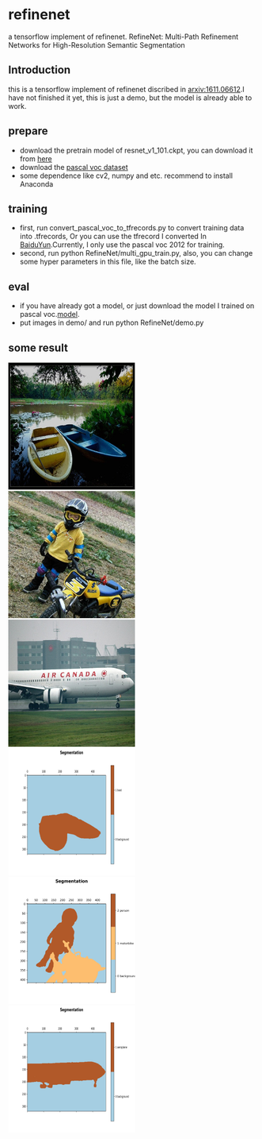 # refinenet
a tensorflow implement of refinenet. RefineNet: Multi-Path Refinement Networks for High-Resolution Semantic Segmentation


## Introduction
this is a tensorflow implement of refinenet discribed in [arxiv:1611.06612](https://arxiv.org/abs/1611.06612).I have not finished it yet, this is just a demo, but the model is already able to work.

## prepare
- download the pretrain model of resnet_v1_101.ckpt, you can download it from [here](https://github.com/tensorflow/models/tree/master/slim)
- download the [pascal voc dataset](http://host.robots.ox.ac.uk/pascal/VOC/voc2012/)
- some dependence like cv2, numpy and etc. recommend to install Anaconda

## training
- first, run convert_pascal_voc_to_tfrecords.py to convert training data into .tfrecords, Or you can use the tfrecord I converted In [BaiduYun](http://pan.baidu.com/s/1kVefEIj).Currently, I only use the pascal voc 2012 for training.
- second, run python RefineNet/multi_gpu_train.py, also, you can change some hyper parameters in this file, like the batch size.

## eval
- if you have already got a model, or just download the model I trained on pascal voc.[model](http://pan.baidu.com/s/1kVefEIj).
- put images in demo/ and run python RefineNet/demo.py 

## some result
<img src="/demo/2007_000713.jpg" width=256 height=256 /><img src="/demo/2007_000733.jpg" width=256 height=256 /><img src="/demo/2007_000738.jpg" width=256 height=256 />
<img src="/result/2007_000713.jpg" width=256 height=256 /><img src="/result/2007_000733.jpg" width=256 height=256 /><img src="/result/2007_000738.jpg" width=256 height=256 />

